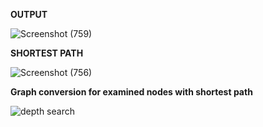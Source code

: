 **OUTPUT**

![Screenshot (759)](https://github.com/medini9764/Python-random-maze/assets/61826590/0ff90aae-221e-4b25-91e0-794b44626c43)

**SHORTEST PATH**

![Screenshot (756)](https://github.com/medini9764/Python-random-maze/assets/61826590/29e00c0c-10da-4ad6-aeae-ee0dd1377c22)

**Graph conversion for examined nodes with shortest path**

![depth search](https://github.com/medini9764/Python-random-maze/assets/61826590/ad3cdd03-9e35-40b6-a94e-622dc833d170)

